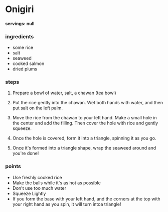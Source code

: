 # Onigiri
#### servings: null
### ingredients
- some rice
- salt
- seaweed
- cooked salmon
- dried plums
            
### steps
1. Prepare a bowl of water, salt, a chawan (tea bowl)

2. Put the rice gently into the chawan. Wet both hands with water, and then put salt on the left palm.

3. Move the rice from the chawan to your left hand. Make a small hole in the center and add the filling. Then cover the hole with rice and gently squeeze.

4. Once the hole is covered, form it into a triangle, spinning it as you go.

5. Once it's formed into a triangle shape, wrap the seaweed around and you're done!

            
### points
- Use freshly cooked rice
- Make the balls while it's as hot as possible
- Don't use too much water
- Squeeze Lightly
- If you form the base with your left hand, and the corners at the top with your right hand as you spin, it will turn intoa  triangle!